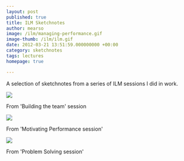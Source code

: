 ```yaml
---
layout: post
published: true
title: ILM Sketchnotes
author: mearso
image: /ilm/managing-performance.gif
image-thumb: /ilm/ilm.gif
date: 2012-03-21 13:51:59.000000000 +00:00
category: sketchnotes
tags: lectures
homepage: true

---
```

A selection of sketchnotes from a series of ILM sessions I did in work.

<a href="{{ site.baseurl }}/images/ilm/building-the-team.gif"><img src="{{ site.baseurl }}/images/ilm/building-the-team.gif"></a>

From 'Building the team' session

<a href="{{ site.baseurl }}/images/ilm/motivating-performance.gif"><img src="{{ site.baseurl }}/images/ilm/motivating-performance.gif"></a>

From 'Motivating Performance session'

<a href="{{ site.baseurl }}/images/ilm/problem-solving.gif"><img src="{{ site.baseurl }}/images/ilm/problem-solving.gif"></a>

From 'Problem Solving session'

